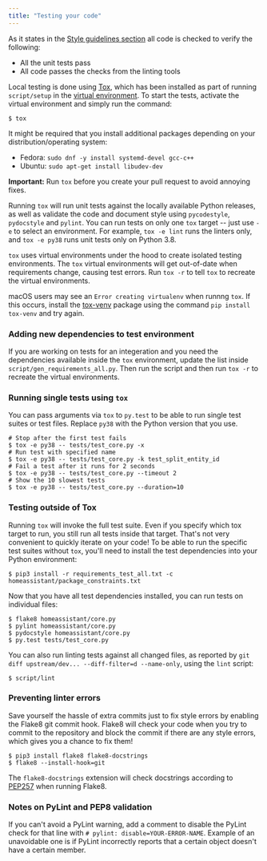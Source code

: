 ```yaml
---
title: "Testing your code"
---
```


As it states in the [Style guidelines section](development_guidelines.md) all code is checked to verify the following:

- All the unit tests pass
- All code passes the checks from the linting tools

Local testing is done using [Tox](https://tox.readthedocs.io), which has been installed as part of running `script/setup` in the [virtual environment](development_environment.md). To start the tests, activate the virtual environment and simply run the command:

```shell
$ tox
```

It might be required that you install additional packages depending on your distribution/operating system:

- Fedora: `sudo dnf -y install systemd-devel gcc-c++`
- Ubuntu: `sudo apt-get install libudev-dev`

**Important:** Run `tox` before you create your pull request to avoid annoying fixes.

Running `tox` will run unit tests against the locally available Python releases, as well as validate the code and document style using `pycodestyle`, `pydocstyle` and  `pylint`. You can run tests on only one `tox` target -- just use `-e` to select an environment. For example, `tox -e lint` runs the linters only, and `tox -e py38` runs unit tests only on Python 3.8.

`tox` uses virtual environments under the hood to create isolated testing environments. The `tox` virtual environments will get out-of-date when requirements change, causing test errors. Run `tox -r` to tell `tox` to recreate the virtual environments.

macOS users may see an `Error creating virtualenv` when runnng `tox`. If this occurs, install the [tox-venv](https://pypi.org/project/tox-venv/) package using the command `pip install tox-venv` and try again.

### Adding new dependencies to test environment

If you are working on tests for an integeration and you need the dependencies available inside the `tox` environment, update the list inside `script/gen_requirements_all.py`. Then run the script and then run `tox -r` to recreate the virtual environments.

### Running single tests using `tox`

You can pass arguments via `tox` to `py.test` to be able to run single test suites or test files. Replace `py38` with the Python version that you use.

```shell
# Stop after the first test fails
$ tox -e py38 -- tests/test_core.py -x
# Run test with specified name
$ tox -e py38 -- tests/test_core.py -k test_split_entity_id
# Fail a test after it runs for 2 seconds
$ tox -e py38 -- tests/test_core.py --timeout 2
# Show the 10 slowest tests
$ tox -e py38 -- tests/test_core.py --duration=10
```

### Testing outside of Tox

Running `tox` will invoke the full test suite. Even if you specify which tox target to run, you still run all tests inside that target. That's not very convenient to quickly iterate on your code! To be able to run the specific test suites without `tox`, you'll need to install the test dependencies into your Python environment:

```shell
$ pip3 install -r requirements_test_all.txt -c homeassistant/package_constraints.txt
```

Now that you have all test dependencies installed, you can run tests on individual files:

```shell
$ flake8 homeassistant/core.py
$ pylint homeassistant/core.py
$ pydocstyle homeassistant/core.py
$ py.test tests/test_core.py
```

You can also run linting tests against all changed files, as reported by `git diff upstream/dev... --diff-filter=d --name-only`, using the `lint` script:

```shell
$ script/lint
```

### Preventing linter errors

Save yourself the hassle of extra commits just to fix style errors by enabling the Flake8 git commit hook. Flake8 will check your code when you try to commit to the repository and block the commit if there are any style errors, which gives you a chance to fix them!

```shell
$ pip3 install flake8 flake8-docstrings
$ flake8 --install-hook=git
```

The `flake8-docstrings` extension will check docstrings according to [PEP257](https://www.python.org/dev/peps/pep-0257/) when running Flake8.

### Notes on PyLint and PEP8 validation

If you can't avoid a PyLint warning, add a comment to disable the PyLint check for that line with `# pylint: disable=YOUR-ERROR-NAME`. Example of an unavoidable one is if PyLint incorrectly reports that a certain object doesn't have a certain member.
